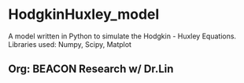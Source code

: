 # HodgkinHuxley_model

A model written in Python to simulate the Hodgkin - Huxley Equations.
Libraries used: Numpy, Scipy, Matplot

## Org: BEACON Research w/ Dr.Lin 
